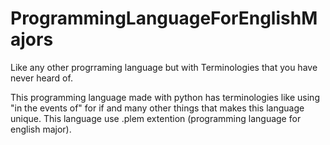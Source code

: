 # ProgrammingLanguageForEnglishMajors
Like any other progrraming language but with Terminologies that you have never heard of.

This programming language made with python has terminologies like using "in the events of" for if and many other things that makes this language unique.
This language use .plem extention (programming language for english major).
